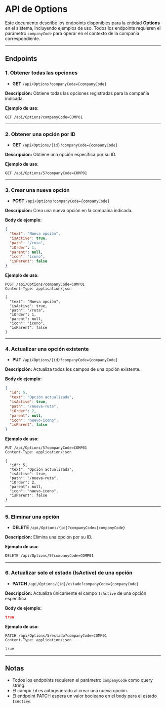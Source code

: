# API de Options

Este documento describe los endpoints disponibles para la entidad **Options** en el sistema, incluyendo ejemplos de uso. Todos los endpoints requieren el parámetro `companyCode` para operar en el contexto de la compañía correspondiente.

---

## Endpoints

### 1. Obtener todas las opciones

- **GET** `/api/Options?companyCode={companyCode}`

**Descripción:**
Obtiene todas las opciones registradas para la compañía indicada.

**Ejemplo de uso:**
```http
GET /api/Options?companyCode=COMP01
```

---

### 2. Obtener una opción por ID

- **GET** `/api/Options/{id}?companyCode={companyCode}`

**Descripción:**
Obtiene una opción específica por su ID.

**Ejemplo de uso:**
```http
GET /api/Options/5?companyCode=COMP01
```

---

### 3. Crear una nueva opción

- **POST** `/api/Options?companyCode={companyCode}`

**Descripción:**
Crea una nueva opción en la compañía indicada.

**Body de ejemplo:**
```json
{
  "text": "Nueva opción",
  "isActive": true,
  "path": "/ruta",
  "iOrder": 1,
  "parent": null,
  "icon": "icono",
  "isParent": false
}
```

**Ejemplo de uso:**
```http
POST /api/Options?companyCode=COMP01
Content-Type: application/json

{
  "text": "Nueva opción",
  "isActive": true,
  "path": "/ruta",
  "iOrder": 1,
  "parent": null,
  "icon": "icono",
  "isParent": false
}
```

---

### 4. Actualizar una opción existente

- **PUT** `/api/Options/{id}?companyCode={companyCode}`

**Descripción:**
Actualiza todos los campos de una opción existente.

**Body de ejemplo:**
```json
{
  "id": 5,
  "text": "Opción actualizada",
  "isActive": true,
  "path": "/nueva-ruta",
  "iOrder": 2,
  "parent": null,
  "icon": "nuevo-icono",
  "isParent": false
}
```

**Ejemplo de uso:**
```http
PUT /api/Options/5?companyCode=COMP01
Content-Type: application/json

{
  "id": 5,
  "text": "Opción actualizada",
  "isActive": true,
  "path": "/nueva-ruta",
  "iOrder": 2,
  "parent": null,
  "icon": "nuevo-icono",
  "isParent": false
}
```

---

### 5. Eliminar una opción

- **DELETE** `/api/Options/{id}?companyCode={companyCode}`

**Descripción:**
Elimina una opción por su ID.

**Ejemplo de uso:**
```http
DELETE /api/Options/5?companyCode=COMP01
```

---

### 6. Actualizar solo el estado (IsActive) de una opción

- **PATCH** `/api/Options/{id}/estado?companyCode={companyCode}`

**Descripción:**
Actualiza únicamente el campo `IsActive` de una opción específica.

**Body de ejemplo:**
```json
true
```

**Ejemplo de uso:**
```http
PATCH /api/Options/5/estado?companyCode=COMP01
Content-Type: application/json

true
```

---

## Notas
- Todos los endpoints requieren el parámetro `companyCode` como query string.
- El campo `id` es autogenerado al crear una nueva opción.
- El endpoint PATCH espera un valor booleano en el body para el estado `IsActive`. 